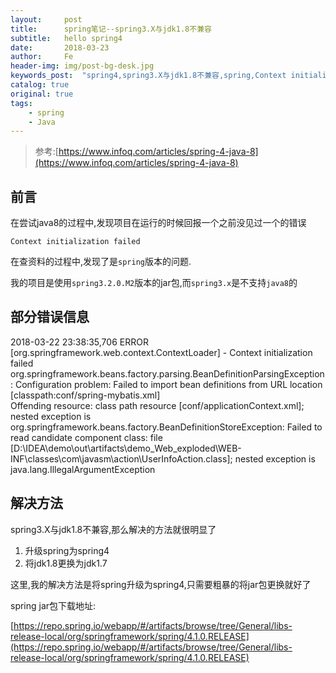 ```yaml
---
layout:     post
title:      spring笔记--spring3.X与jdk1.8不兼容
subtitle:   hello spring4
date:       2018-03-23
author:     Fe
header-img: img/post-bg-desk.jpg
keywords_post:  "spring4,spring3.X与jdk1.8不兼容,spring,Context initialization failed,java.lang.IllegalArgumentException"
catalog: true
original: true
tags:
    - spring
    - Java
---
```

>参考:[https://www.infoq.com/articles/spring-4-java-8](https://www.infoq.com/articles/spring-4-java-8)

## 前言

在尝试java8的过程中,发现项目在运行的时候回报一个之前没见过一个的错误

 `Context initialization failed`   

在查资料的过程中,发现了是`spring`版本的问题.     

我的项目是使用`spring3.2.0.M2`版本的jar包,而`spring3.x`是不支持`java8`的

## 部分错误信息

2018-03-22 23:38:35,706 ERROR [org.springframework.web.context.ContextLoader] - Context initialization failed  
org.springframework.beans.factory.parsing.BeanDefinitionParsingException: Configuration problem: Failed to import bean definitions from URL location [classpath:conf/spring-mybatis.xml]   
Offending resource: class path resource [conf/applicationContext.xml]; nested exception is    
org.springframework.beans.factory.BeanDefinitionStoreException: Failed to read candidate component class: file     
[D:\IDEA\demo\out\artifacts\demo_Web_exploded\WEB-INF\classes\com\javasm\action\UserInfoAction.class]; nested exception is java.lang.IllegalArgumentException


## 解决方法

spring3.X与jdk1.8不兼容,那么解决的方法就很明显了

1. 升级spring为spring4
2. 将jdk1.8更换为jdk1.7

这里,我的解决方法是将spring升级为spring4,只需要粗暴的将jar包更换就好了

spring jar包下载地址:   

 [https://repo.spring.io/webapp/#/artifacts/browse/tree/General/libs-release-local/org/springframework/spring/4.1.0.RELEASE](https://repo.spring.io/webapp/#/artifacts/browse/tree/General/libs-release-local/org/springframework/spring/4.1.0.RELEASE)
